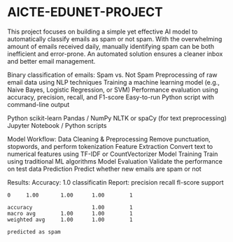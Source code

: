 # AICTE-EDUNET-PROJECT
This project focuses on building a simple yet effective AI model to automatically classify emails as spam or not spam. With the overwhelming amount of emails received daily, manually identifying spam can be both inefficient and error-prone. An automated solution ensures a cleaner inbox and better email management.

Binary classification of emails: Spam vs. Not Spam
Preprocessing of raw email data using NLP techniques
Training a machine learning model (e.g., Naive Bayes, Logistic Regression, or SVM)
Performance evaluation using accuracy, precision, recall, and F1-score
Easy-to-run Python script with command-line output

Python
scikit-learn
Pandas / NumPy
NLTK or spaCy (for text preprocessing)
Jupyter Notebook / Python scripts

Model Workflow:
Data Cleaning & Preprocessing
Remove punctuation, stopwords, and perform tokenization
Feature Extraction
Convert text to numerical features using TF-IDF or CountVectorizer
Model Training
Train using traditional ML algorithms
Model Evaluation
Validate the performance on test data
Prediction
Predict whether new emails are spam or not

Results:
Accuracy: 1.0
classificatin Report:
        precision     recall  fl-score    support

    0     1.00       1.00      1.00        1

    accuracy                   1.00        1
    macro avg        1.00      1.00        1
    weighted avg     1.00      1.00        1
    
    predicted as spam




